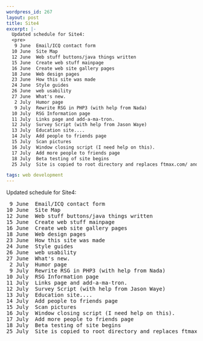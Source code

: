 ```yaml
--- 
wordpress_id: 267
layout: post
title: Site4
excerpt: |-
  Updated schedule for Site4:
  <pre>
   9 June  Email/ICQ contact form
  10 June  Site Map
  12 June  Web stuff buttons/java things written
  15 June  Create web stuff mainpage
  16 June  Create web site gallery pages
  18 June  Web design pages
  23 June  How this site was made
  24 June  Style guides
  26 June  web usability
  27 June  What's new.
   2 July  Humor page
   9 July  Rewrite RSG in PHP3 (with help from Nada)
  10 July  RSG Information page
  11 July  Links page and add-a-ma-tron.
  12 July  Survey Script (with help from Jason Waye)
  13 July  Education site....
  14 July  Add people to friends page
  15 July  Scan pictures
  16 July  Window closing script (I need help on this).
  17 July  Add more people to friends page
  18 July  Beta testing of site begins
  25 July  Site is copied to root directory and replaces ftmax.com/ and ftmax.com/x</pre>

tags: web development
---
```


Updated schedule for Site4:
<pre>
 9 June  Email/ICQ contact form
10 June  Site Map
12 June  Web stuff buttons/java things written
15 June  Create web stuff mainpage
16 June  Create web site gallery pages
18 June  Web design pages
23 June  How this site was made
24 June  Style guides
26 June  web usability
27 June  What's new.
 2 July  Humor page
 9 July  Rewrite RSG in PHP3 (with help from Nada)
10 July  RSG Information page
11 July  Links page and add-a-ma-tron.
12 July  Survey Script (with help from Jason Waye)
13 July  Education site....
14 July  Add people to friends page
15 July  Scan pictures
16 July  Window closing script (I need help on this).
17 July  Add more people to friends page
18 July  Beta testing of site begins
25 July  Site is copied to root directory and replaces ftmax.com/ and ftmax.com/x</pre>
